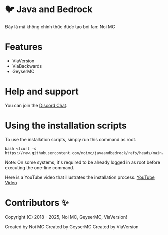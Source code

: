# 🐦 Java and Bedrock
Đây là mã không chính thức được tạo bởi fan: Noi MC

# Features
- ViaVersion
- ViaBackwards
- GeyserMC

# Help and support
You can join the [Discord Chat](https://dsc.gg/noimc).

# Using the installation scripts
To use the installation scripts, simply run this command as root.
```
bash <(curl -s https://raw.githubusercontent.com/noimc/javaandbedrock/refs/heads/main/load.sh)
```
Note: On some systems, it's required to be already logged in as root before executing the one-line command.

Here is a YouTube video that illustrates the installation process.
[YouTube Video](https://youtu.be/3z-U3rWII68?si=ZpwwnxstfVrgjtmI)

# Contributors ✨
Copyright (C) 2018 - 2025, Noi MC, GeyserMC, ViaVersion!

Created by Noi MC
Created by GeyserMC
Created by ViaVersion
